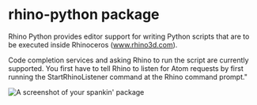 # rhino-python package

Rhino Python provides editor support for writing Python scripts that are to be executed inside Rhinoceros (www.rhino3d.com).

Code completion services and asking Rhino to run the script are currently supported.  You first have to tell Rhino to listen for Atom requests by first running the StartRhinoListener command at the Rhino command prompt."

![A screenshot of your spankin' package](https://f.cloud.github.com/assets/69169/2290250/c35d867a-a017-11e3-86be-cd7c5bf3ff9b.gif)
